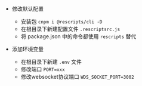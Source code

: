 - 修改默认配置
  - 安装包 `cnpm i @rescripts/cli -D`
  - 在根目录下新建配置文件 `.rescriptsrc.js`
  - 将 package.json 中的命令都使用 `rescripts` 替代

- 添加环境变量
  - 在根目录下新建 `.env` 文件
  - 修改端口 `PORT=xxx`
  - 修改websocket协议端口 `WDS_SOCKET_PORT=3002`